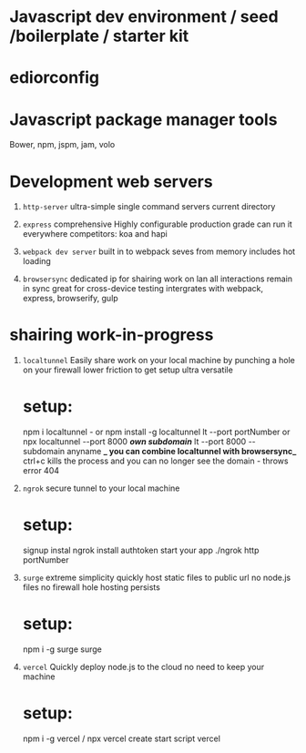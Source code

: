 # Javascript dev environment / seed /boilerplate / starter kit

# ediorconfig

# Javascript package manager tools

Bower, npm, jspm, jam, volo

# Development web servers

1. `http-server`
   ultra-simple
   single command servers current directory

2. `express`
   comprehensive
   Highly configurable
   production grade
   can run it everywhere
   competitors: koa and hapi

3. `webpack dev server`
   built in to webpack
   seves from memory
   includes hot loading

4. `browsersync`
   dedicated ip for shairing work on lan
   all interactions remain in sync
   great for cross-device testing
   intergrates with webpack, express, browserify, gulp

# shairing work-in-progress

1. `localtunnel`
   Easily share work on your local machine by punching a hole on your firewall
   lower friction to get setup
   ultra versatile

   # setup:

   npm i localtunnel - or npm install -g localtunnel
   lt --port portNumber or npx localtunnel --port 8000
   **_own subdomain_**
   lt --port 8000 --subdomain anyname
   **_ you can combine localtunnel with browsersync_**
   ctrl+c kills the process and you can no longer see the domain - throws error 404

2. `ngrok`
   secure tunnel to your local machine

   # setup:

   signup
   instal ngrok
   install authtoken
   start your app
   ./ngrok http portNumber

3. `surge`
   extreme simplicity
   quickly host static files to public url no node.js files
   no firewall hole
   hosting persists

   # setup:

   npm i -g surge
   surge

4. `vercel`
   Quickly deploy node.js to the cloud
   no need to keep your machine
   # setup:
   npm i -g vercel / npx vercel
   create start script
   vercel
